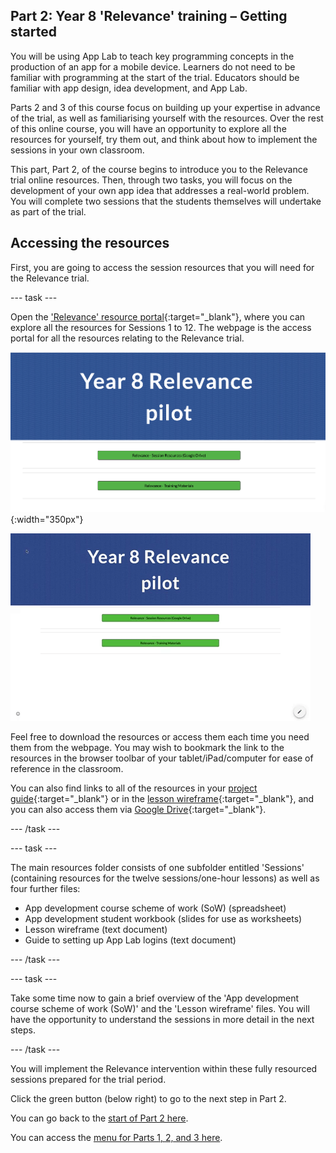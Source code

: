 ## Part 2: Year 8 'Relevance' training – Getting started
You will be using App Lab to teach key programming concepts in the production of an app for a mobile device. Learners do not need to be familiar with programming at the start of the trial. Educators should be familiar with app design, idea development, and App Lab. 

Parts 2 and 3 of this course focus on building up your expertise in advance of the trial, as well as familiarising yourself with the resources. Over the rest of this online course, you will have an opportunity to explore all the resources for yourself, try them out, and think about how to implement the sessions in your own classroom.

This part, Part 2, of the course begins to introduce you to the Relevance trial online resources. Then, through two tasks, you will focus on the development of your own app idea that addresses a real-world problem. You will complete two sessions that the students themselves will undertake as part of the trial. 

## Accessing the resources
First, you are going to access the session resources that you will need for the Relevance trial. 

--- task ---

Open the ['Relevance' resource portal](https://ncce.io/relevance-pilot){:target="_blank"}, where you can explore all the resources for Sessions 1 to 12. The webpage is the access portal for all the resources relating to the Relevance trial.

![Modelling access webpage](images/relevance-Webpage.png){:width="350px"}

![Modelling access webpage](images/relevance-WebpageAccess.gif)

Feel free to download the resources or access them each time you need them from the webpage. You may wish to bookmark the link to the resources in the browser toolbar of your tablet/iPad/computer for ease of reference in the classroom. 

You can also find links to all of the resources in your [project guide](https://ncce.io/xiv8pO){:target="_blank"} or in the [lesson wireframe](https://ncce.io/4PM6um){:target="_blank"}, and you can also access them via [Google Drive](https://ncce.io/KNDNJR){:target="_blank"}.

--- /task ---

--- task ---

The main resources folder consists of one subfolder entitled 'Sessions' (containing resources for the twelve sessions/one-hour lessons) as well as four further files: 
+ App development course scheme of work (SoW) (spreadsheet)
+ App development student workbook (slides for use as worksheets)
+ Lesson wireframe (text document)
+ Guide to setting up App Lab logins (text document)

--- /task ---

--- task ---

Take some time now to gain a brief overview of the 'App development course scheme of work (SoW)' and the 'Lesson wireframe' files. You will have the opportunity to understand the sessions in more detail in the next steps.

--- /task ---

You will implement the Relevance intervention within these fully resourced sessions prepared for the trial period.

Click the green button (below right) to go to the next step in Part 2.

You can go back to the [start of Part 2 here](https://projects.raspberrypi.org/en/projects/Year8-RelevanceTraining-Part2-GBICi4).

You can access the [menu for Parts 1, 2, and 3 here](https://projects.raspberrypi.org/en/pathways/year8-relevancetraining-gbici4).
